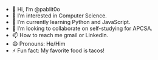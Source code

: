 - 👋 Hi, I’m @pablit0o
- 👀 I’m interested in Computer Science.
- 🌱 I’m currently learning Python and JavaScript.
- 💞️ I’m looking to collaborate on self-studying for APCSA.
- 📫 How to reach me gmail or LinkedIn.
- 😄 Pronouns: He/Him
- ⚡ Fun fact: My favorite food is tacos!

<!---
pablit0o/pablit0o is a ✨ special ✨ repository because its `README.md` (this file) appears on your GitHub profile.
You can click the Preview link to take a look at your changes.
--->
